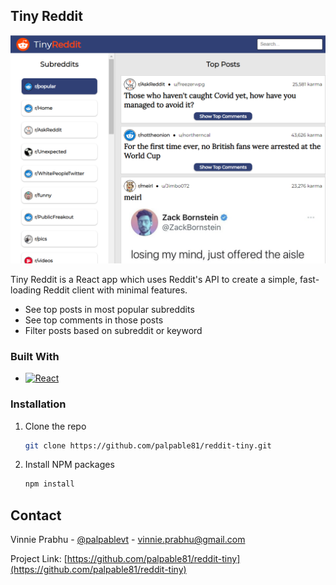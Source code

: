 <!-- ABOUT THE PROJECT -->
## Tiny Reddit

[![Product Name Screen Shot][product-screenshot]](https://example.com)

Tiny Reddit is a React app which uses Reddit's API to create a simple, fast-loading Reddit client with minimal features.

* See top posts in most popular subreddits
* See top comments in those posts
* Filter posts based on subreddit or keyword

### Built With

* [![React][React.js]][React-url]

### Installation

1. Clone the repo
   ```sh
   git clone https://github.com/palpable81/reddit-tiny.git
   ```
2. Install NPM packages
   ```sh
   npm install
   ```
<!-- CONTACT -->
## Contact

Vinnie Prabhu - [@palpablevt](https://twitter.com/palpablevt) - vinnie.prabhu@gmail.com

Project Link: [https://github.com/palpable81/reddit-tiny](https://github.com/palpable81/reddit-tiny)

<!-- MARKDOWN LINKS & IMAGES -->
<!-- https://www.markdownguide.org/basic-syntax/#reference-style-links -->
[product-screenshot]: images/screenshot.png
[React.js]: https://img.shields.io/badge/React-20232A?style=for-the-badge&logo=react&logoColor=61DAFB
[React-url]: https://reactjs.org/